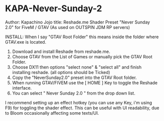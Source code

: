 # KAPA-Never-Sunday-2
Author:   Kapachino Jojo
title:    Reshade.me Shader Preset "Never Sunday 2.0" for FiveM / GTAV
          (As used on OUTSPIN JDM RP servers)

INSTALL:
When I say "GTAV Root Folder" this means inside the folder where GTAV.exe is located.

1. Download and install Reshade from reshade.me.
2. Choose GTAV from the List of Games or manually pick the GTAV Root Folder. 
3. Choose DX11 then options "select none" & "select all" and finish installing reshade. (all options should be Ticked)
4. Copy the "NeverSunday2.0" preset into the GTAV Root folder.
5. When running GTAV/FIVEM use the [ HOME ] Key to toggle the Reshade interface.
6. You can select " Never Sunday 2.0 " from the drop down list.


I recommend setting up an effect hotkey (you can use any Key, i'm using F9) for toggling the shader effect.
This can be useful with UI readability, due to Bloom occasionally affecting some texts/UI.
